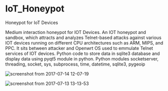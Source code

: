 # IoT_Honeypot
Honeypot for IoT Devices

Medium interaction honeypot for IOT Devices.
An IOT honeypot and sandbox, which attracts and analyzes Telnet-based attacks against various IOT devices running on different
CPU architectures such as ARM, MIPS, and PPC.
It sits between attacker and Openwrt OS used to emmulate Telnet services of IOT devices.
Python code to store data in sqlite3 database and display data using pyqt5 module in python.
Python modules socketserver, threading, socket, sys, subprocess, time, datetime, sqlite3, pygeoip

![screenshot from 2017-07-14 12-07-19](https://user-images.githubusercontent.com/25703462/29248560-95f42af4-8038-11e7-9ddc-667d7a605ce3.png)

![screenshot from 2017-07-13 13-13-53](https://user-images.githubusercontent.com/25703462/29248561-95f56b30-8038-11e7-9c48-81327462eb9a.png)

